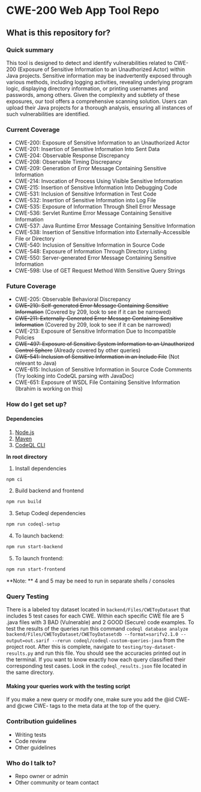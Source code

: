 # CWE-200 Web App Tool Repo #

## What is this repository for? ##

### Quick summary ###

This tool is designed to detect and identify vulnerabilities related to CWE-200 (Exposure of Sensitive Information to an Unauthorized Actor) within Java projects. 
Sensitive information may be inadvertently exposed through various methods, including logging activities, revealing underlying program logic, displaying directory information, 
or printing usernames and passwords, among others. Given the complexity and subtlety of these exposures, our tool offers a comprehensive scanning solution. 
Users can upload their Java projects for a thorough analysis, ensuring all instances of such vulnerabilities are identified.

### Current Coverage ###

- CWE-200: Exposure of Sensitive Information to an Unauthorized Actor
- CWE-201: Insertion of Sensitive Information Into Sent Data
- CWE-204: Observable Response Discrepancy
- CWE-208: Observable Timing Discrepancy
- CWE-209: Generation of Error Message Containing Sensitive Information
- CWE-214: Invocation of Process Using Visible Sensitive Information
- CWE-215: Insertion of Sensitive Information Into Debugging Code
- CWE-531: Inclusion of Sensitive Information in Test Code
- CWE-532: Insertion of Sensitive Information into Log File
- CWE-535: Exposure of Information Through Shell Error Message
- CWE-536: Servlet Runtime Error Message Containing Sensitive Information
- CWE-537: Java Runtime Error Message Containing Sensitive Information
- CWE-538: Insertion of Sensitive Information into Externally-Accessible File or Directory
- CWE-540: Inclusion of Sensitive Information in Source Code
- CWE-548: Exposure of Information Through Directory Listing
- CWE-550: Server-generated Error Message Containing Sensitive Information
- CWE-598: Use of GET Request Method With Sensitive Query Strings


### Future Coverage ###
- CWE-205: Observable Behavioral Discrepancy
- ~~CWE-210: Self-generated Error Message Containing Sensitive Information~~ (Covered by 209, look to see if it can be narrowed)
- ~~CWE-211: Externally-Generated Error Message Containing Sensitive Information~~ (Covered by 209, look to see if it can be narrowed)
- CWE-213: Exposure of Sensitive Information Due to Incompatible Policies
- ~~CWE-497: Exposure of Sensitive System Information to an Unauthorized Control Sphere~~ (Already covered by other queries)
- ~~CWE-541: Inclusion of Sensitive Information in an Include File~~ (Not relevant to Java)
- CWE-615: Inclusion of Sensitive Information in Source Code Comments (Try looking into CodeQL parsing with JavaDoc)
- CWE-651: Exposure of WSDL File Containing Sensitive Information (Ibrahim is working on this)




### How do I get set up? ###

#### Dependencies
1. [Node.js](https://nodejs.org/en?ref=altcademy.com)
2. [Maven](https://maven.apache.org/install.html)
3. [CodeQL CLI](https://github.com/github/codeql-cli-binaries/releases)

**In root directory**

1. Install dependencies
```bash 
npm ci
```

2. Build backend and frontend
```bash
npm run build
```

3. Setup Codeql dependencies 
```bash
npm run codeql-setup
```

4. To launch backend:
```bash
npm run start-backend
```

5. To launch frontend:
```bash
npm run start-frontend
```

**Note: ** 4 and 5 may be need to run in separate shells / consoles


### Query Testing ###
There is a labeled toy dataset located in `backend/Files/CWEToyDataset` that includes 5 test cases for each CWE. Within each specific CWE file are 5 .java files with 3 BAD (Vulnerable) and 2 GOOD (Secure) code examples. 
To test the results of the queries run this command `codeql database analyze backend/Files/CWEToyDataset/CWEToyDatasetdb --format=sarifv2.1.0 --output=out.sarif --rerun codeql/codeql-custom-queries-java` from the project root. 
After this is complete, navigate to `testing/toy-dataset-results.py` and run this file. You should see the accuracies printed out in the terminal. If you want to know exactly how each query classified their corresponding test cases. Look in the `codeql_results.json` file located in the same directory.

#### Making your queries work with the testing script ####
If you make a new query or modify one, make sure you add the @id CWE-<NUMBER> and @cwe CWE-<NUMBER> tags to the meta data at the top of the query.

### Contribution guidelines ###

* Writing tests
* Code review
* Other guidelines

### Who do I talk to? ###

* Repo owner or admin
* Other community or team contact